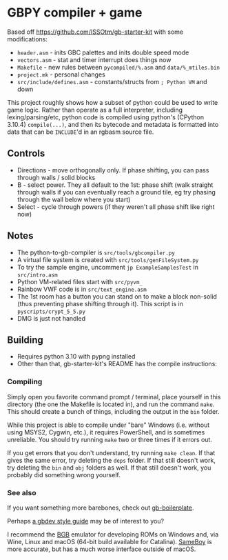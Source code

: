 # GBPY compiler + game

Based off https://github.com/ISSOtm/gb-starter-kit with some modifications:
* `header.asm` - inits GBC palettes and inits double speed mode
* `vectors.asm` - stat and timer interrupt does things now
* `Makefile` - new rules between `pycompiled/%.asm` and `data/%_mtiles.bin`
* `project.mk` - personal changes
* `src/include/defines.asm` - constants/structs from `; Python VM` and down

This project roughly shows how a subset of python could be used to write game logic. Rather than operate as a full interpreter, including lexing/parsing/etc, python code is compiled using python's (CPython 3.10.4) `compile(...)`, and then its bytecode and metadata is formatted into data that can be `INCLUDE`'d in an rgbasm source file.

## Controls

* Directions - move orthogonally only. If phase shifting, you can pass through walls / solid blocks
* B - select power. They all default to the 1st: phase shift (walk straight through walls if you can eventually reach a ground tile, eg try phasing through the wall below where you start)
* Select - cycle through powers (if they weren't all phase shift like right now)

## Notes

* The python-to-gb-compiler is `src/tools/gbcompiler.py`
* A virtual file system is created with `src/tools/genFileSystem.py`
* To try the sample engine, uncomment `jp ExampleSamplesTest` in `src/intro.asm`
* Python VM-related files start with `src/pyvm_`
* Rainbow VWF code is in `src/text_engine.asm`
* The 1st room has a button you can stand on to make a block non-solid (thus preventing phase shifting through it). This script is in `pyscripts/crypt_5_5.py`
* DMG is just not handled

## Building

* Requires python 3.10 with pypng installed
* Other than that, gb-starter-kit's README has the compile instructions:

### Compiling

Simply open you favorite command prompt / terminal, place yourself in this directory (the one the Makefile is located in), and run the command `make`. This should create a bunch of things, including the output in the `bin` folder.

While this project is able to compile under "bare" Windows (i.e. without using MSYS2, Cygwin, etc.), it requires PowerShell, and is sometimes unreliable. You should try running `make` two or three times if it errors out.

If you get errors that you don't understand, try running `make clean`. If that gives the same error, try deleting the `deps` folder. If that still doesn't work, try deleting the `bin` and `obj` folders as well. If that still doesn't work, you probably did something wrong yourself.

### See also

If you want something more barebones, check out [gb-boilerplate](https://github.com/ISSOtm/gb-boilerplate).

Perhaps [a gbdev style guide](https://gbdev.io/guides/asmstyle) may be of interest to you?

I recommend the [BGB](https://bgb.bircd.org) emulator for developing ROMs on Windows and, via Wine, Linux and macOS (64-bit build available for Catalina). [SameBoy](https://github.com/LIJI32/SameBoy) is more accurate, but has a much worse interface outside of macOS.
